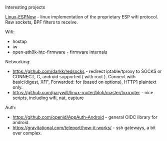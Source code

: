 Interesting projects

[Linux-ESPNow](https://github.com/thomasfla/Linux-ESPNOW.git) - linux implementation 
of the proprietary ESP wifi protocol. Raw sockets, BPF filters to receive.

Wifi:
- hostap
- iw 
- open-ath9k-htc-firmware - firmware internals


Networking:
- https://github.com/darkk/redsocks - redirect iptable/tproxy to SOCKS or CONNECT, C, android supported ( with root ).
Connect with basic/digest, XFF, Forwarded: for (based on options), HTTP1 plaintext only.
- https://github.com/garywill/linux-router/blob/master/lnxrouter - nice scripts, including wifi, nat, capture


Auth:
- https://github.com/openid/AppAuth-Android - general OIDC library for android.
- https://gravitational.com/teleport/how-it-works/ - ssh gateways, a bit over complex.

